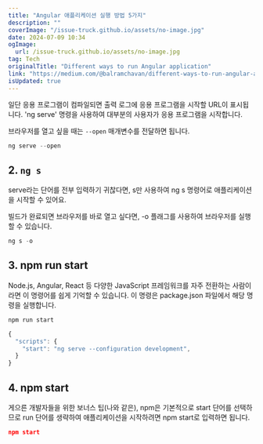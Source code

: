 ```yaml
---
title: "Angular 애플리케이션 실행 방법 5가지"
description: ""
coverImage: "/issue-truck.github.io/assets/no-image.jpg"
date: 2024-07-09 10:34
ogImage:
  url: /issue-truck.github.io/assets/no-image.jpg
tag: Tech
originalTitle: "Different ways to run Angular application"
link: "https://medium.com/@balramchavan/different-ways-to-run-angular-application-4f5626308542"
isUpdated: true
---
```


일단 응용 프로그램이 컴파일되면 출력 로그에 응용 프로그램을 시작할 URL이 표시됩니다. 'ng serve' 명령을 사용하여 대부분의 사용자가 응용 프로그램을 시작합니다.

<div class="content-ad"></div>

브라우저를 열고 싶을 때는 `--open` 매개변수를 전달하면 됩니다.

```js
ng serve --open
```

## 2. `ng s`

serve라는 단어를 전부 입력하기 귀찮다면, s만 사용하여 ng s 명령어로 애플리케이션을 시작할 수 있어요.

<div class="content-ad"></div>

빌드가 완료되면 브라우저를 바로 열고 싶다면, -o 플래그를 사용하여 브라우저를 실행할 수 있습니다.

```js
ng s -o
```

## 3. npm run start

Node.js, Angular, React 등 다양한 JavaScript 프레임워크를 자주 전환하는 사람이라면 이 명령어를 쉽게 기억할 수 있습니다. 이 명령은 package.json 파일에서 해당 명령을 실행합니다.

<div class="content-ad"></div>

```js
npm run start
```

```js
{
  "scripts": {
    "start": "ng serve --configuration development",
  }
}
```

## 4. npm start

게으른 개발자들을 위한 보너스 팁(나와 같은), npm은 기본적으로 start 단어를 선택하므로 run 단어를 생략하여 애플리케이션을 시작하려면 npm start로 입력하면 됩니다.

<div class="content-ad"></div>

```json
npm start
```
